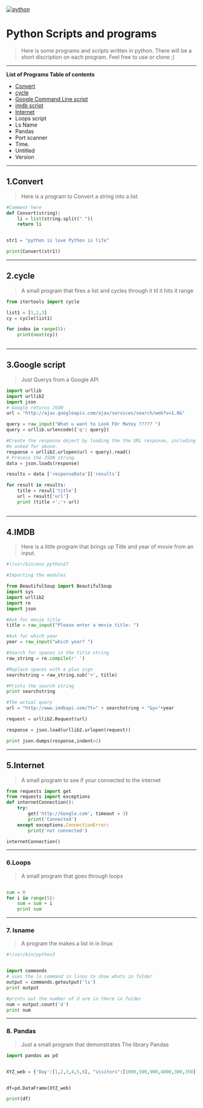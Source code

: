 <a href="http://fvcproductions.com"><img src="https://www.python.org/static/opengraph-icon-200x200.png" title="python" alt="python"></a>

<!-- added link for image above  -->


# Python Scripts and programs 

> Here is some programs and scripts written in python.
There will be a short discription on each program. 
Feel free to use or clone ;)

---

**List of Programs Table of contents**

- [Convert](#1.convert)
- [cycle](#2.cycle)
- [Google Command Line script](#3.Googlescript)
- [imdb script](#4.IMDB)
- [Internet](#5.Internet) 
- Loops script
- Ls Name
- Pandas 
- Port scanner
- Time.
- Untitled
- Version 

---

## 1.Convert
> Here is a program to Convert a string into a list 

```python
#Comment here 
def Convert(string):
    li = list(string.split(" "))
    return li


str1 = "python is love Python is life"

print(Convert(str1)) 
```
---

## 2.cycle
> A small program that fires a list and cycles through it til it hits it range 

```Python 
from itertools import cycle

list1 = [1,2,3]
cy = cycle(list1)

for index in range(5):
    print(next(cy))
    
```

---
## 3.Google script
> Just Querys from a Google API 

```Python
import urllib
import urllib2
import json
# Google returns JSON
url = "http://ajax.googleapis.com/ajax/services/search/web?v=1.0&"

query = raw_input("What u want to Look FOr Matey ????? ")
query = urllib.urlencode({'q': query})

#Create the response object by loading the the URL response, including the query
#e asked for above. 
response = urllib2.urlopen(url + query).read()
# Process the JSON string.
data = json.loads(response)

results = data ['responseData']['results']

for result in results:
    title = resul['title']
    url = result['url']
    print (title +';'+ url)
    

```
---
## 4.IMDB
>Here is a little program that brings up Title and year of movie from an input. 

```Python
#!/usr/bin/env python27

#Importing the modules

from BeautifulSoup import BeautifulSoup
import sys
import urllib2
import re
import json

#Ask for movie title
title = raw_input("Please enter a movie title: ")

#Ask for which year
year = raw_input("which year? ")

#Search for spaces in the title string
raw_string = re.compile(r' ')

#Replace spaces with a plus sign
searchstring = raw_string.sub('+', title)

#Prints the search string
print searchstring

#The actual query
url = "http://www.imdbapi.com/?t=" + searchstring + "&y="+year

request = urllib2.Request(url)

response = json.load(urllib2.urlopen(request))

print json.dumps(response,indent=2)

```
---

## 5.Internet
>A small program to see if your connected to the internet 


```python
from requests import get
from requests import exceptions
def internetConnection():
    try:
        get('http://Google.com', timeout = 3)
        print('Connected')
    except exceptions.ConnectionError:
        print('not connected') 

internetConnection()
```
---

### 6.Loops
> A small program that goes through loops 

```Python 

sum = 0 
for i in range(5):
    sum = sum + i 
    print sum ￼

```

---
### 7. lsname 
> A program the makes a list in in linux 

```Python 
#!/usr/bin/python3


import commands
# uses the ls command in linux to show whats in folder 
output = commands.getoutput('ls')
print output

#prints out the number of d are in there in folder 
num = output.count('d')
print num

```

---
### 8. Pandas
>  Just a small program that demonstrates The library Pandas 

```Python
import pandas as pd 


XYZ_web = {'Day':[1,2,3,4,5,6], "visitors":[1000,500,900,4000,300,350], 'Bounce':[20,30,40,60,70,45]}


df=pd.DataFrame(XYZ_web)

print(df) 

```